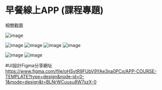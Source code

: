 # 早餐線上APP (課程專題)
相關截圖

 ![image](https://github.com/meteor853526/app/assets/75241765/2134f908-4092-4d33-9304-973c4a4e8655)

![image](https://github.com/meteor853526/app/assets/75241765/d8dfd432-54bf-48da-86b8-8e7bfebea5fc)
![image](https://github.com/meteor853526/app/assets/75241765/d6e6c921-b8ca-430e-9405-c338c8931870)
![image](https://github.com/meteor853526/app/assets/75241765/1110fbd5-5e47-4be5-85e6-447e9ab55e83)
![image](https://github.com/meteor853526/app/assets/75241765/d5c938d5-adc3-45ff-baa6-48c401b74bd8)


![image](https://github.com/meteor853526/app/assets/75241765/6bdd3398-d920-45b9-a9be-e18d48be0405)
![image](https://github.com/meteor853526/app/assets/75241765/5110c90c-cd4a-4972-8219-cbd8338c85d5)

#UI設計Figma分享網址
https://www.figma.com/file/oHSytR9FUbV9YAe3na0PCx/APP-COURSE-TEMPLATE?type=design&node-id=0-1&mode=design&t=BLNrWCuusu8W7szX-0

